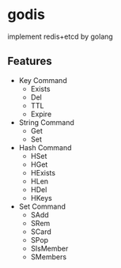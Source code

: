 # godis
implement redis+etcd  by golang

## Features
- Key Command
    - Exists
    - Del
    - TTL
    - Expire
- String Command
    - Get
    - Set
- Hash Command
  - HSet
  - HGet
  - HExists
  - HLen
  - HDel
  - HKeys
- Set Command
  - SAdd
  - SRem
  - SCard
  - SPop
  - SIsMember
  - SMembers